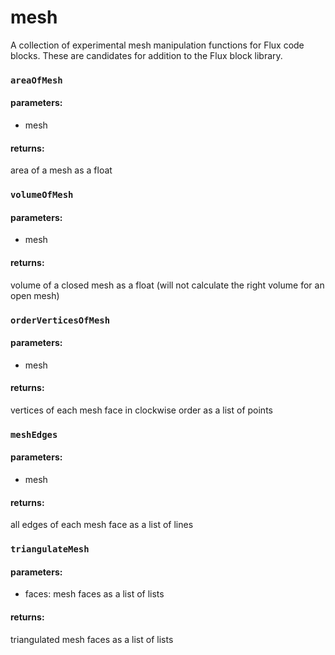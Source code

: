 # mesh
A collection of experimental mesh manipulation functions for Flux code blocks. These are candidates for addition to the Flux block library. 

### `areaOfMesh`
#### parameters:
* mesh

#### returns:
area of a mesh as a float

### `volumeOfMesh`
#### parameters:
* mesh

#### returns:
volume of a closed mesh as a float (will not calculate the right volume for an open mesh)

### `orderVerticesOfMesh`
#### parameters:
* mesh

#### returns:
vertices of each mesh face in clockwise order as a list of points

### `meshEdges`
#### parameters:
* mesh

#### returns:
all edges of each mesh face as a list of lines

### `triangulateMesh`
#### parameters:
* faces: mesh faces as a list of lists

#### returns:
triangulated mesh faces as a list of lists
